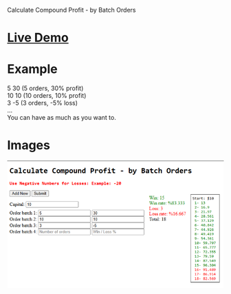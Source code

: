 Calculate Compound Profit - by Batch Orders    

# [Live Demo](https://ixjb94.github.io/compound/)

# Example
5 30 (5 orders, 30% profit)    
10 10 (10 orders, 10% profit)   
3 -5 (3 orders, -5% loss)   
...    
You can have as much as you want to.

# Images
![Compound Results](https://raw.githubusercontent.com/ixjb94/compound/refs/heads/main/images/3.png "Compound Results")